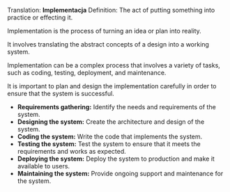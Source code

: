 Translation: **Implementacja**
Definition:
The act of putting something into practice or effecting it.

Implementation is the process of turning an idea or plan into reality.

It involves translating the abstract concepts of a design into a working system.

Implementation can be a complex process that involves a variety of tasks, such as coding, testing, deployment, and maintenance.

It is important to plan and design the implementation carefully in order to ensure that the system is successful.

- **Requirements gathering:** Identify the needs and requirements of the system.
- **Designing the system:** Create the architecture and design of the system.
- **Coding the system:** Write the code that implements the system.
- **Testing the system:** Test the system to ensure that it meets the requirements and works as expected.
- **Deploying the system:** Deploy the system to production and make it available to users.
- **Maintaining the system:** Provide ongoing support and maintenance for the system.

